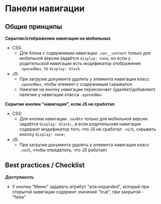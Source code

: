 # **Панели навигации**

## **Общие принципы**
**Скрытие/отображение навигации на мобильных**
- CSS:
  - Для блока с содержимым навигации `.nav__content` только для мобильной версии задаётся `display: none`, но если у родительской навигации есть модификатор отображения `.openedNav`, то `display: block`
- JS:
  - При загрузке документа удалять у элемента навигации класс `.openedNav`, чтобы элемент с содержимым  скрывался
  - Нажатие на кнопку навигации переключает (удаляет/добавляет) наличие у навигации класса `.openedNav`

**Скрытие кнопки "навигация", если JS не сработал**
- CSS:
  - Для кнопки навигации `.navBtn` только для мобильной версии задаётся `display: block;`, а если родительская навигация содержит модификатор того, что JS не сработал `.noJS`, скрывать кнопку `display: none;`
- JS:
  - При загрузке документа удалять у элемента навигации класс `.noJS`, чтобы определить, что JS работает


## **Best practices / Checklist**
**Доступность**
- У кнопки "Меню" задавать атрибут "aria-expanded", который при открытой навигации содержит значение "true", при закрытой - "false"
